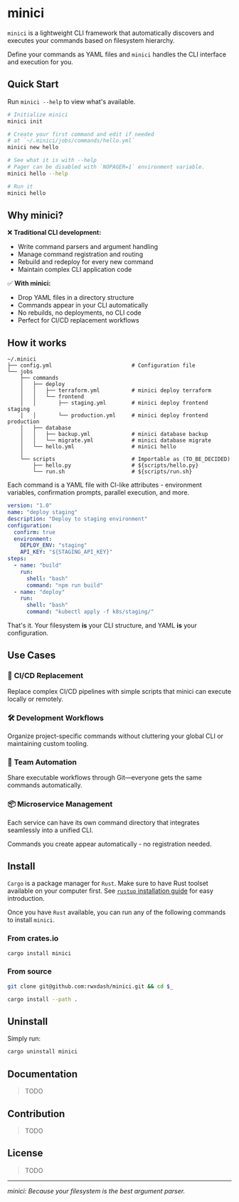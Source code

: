 # minici

`minici` is a lightweight CLI framework that automatically discovers and executes your commands based on filesystem hierarchy.

Define your commands as YAML files and `minici` handles the CLI interface and execution for you.

## Quick Start

Run `minici --help` to view what's available.

```bash
# Initialize minici
minici init

# Create your first command and edit if needed
# at `~/.minici/jobs/commands/hello.yml`
minici new hello

# See what it is with --help
# Pager can be disabled with `NOPAGER=1` environment variable.
minici hello --help

# Run it
minici hello
```

## Why minici?

❌ **Traditional CLI development:**
- Write command parsers and argument handling
- Manage command registration and routing
- Rebuild and redeploy for every new command
- Maintain complex CLI application code

✅ **With minici:**
- Drop YAML files in a directory structure
- Commands appear in your CLI automatically
- No rebuilds, no deployments, no CLI code
- Perfect for CI/CD replacement workflows

## How it works

```
~/.minici
├── config.yml                         # Configuration file
└── jobs
    ├── commands
    │   ├── deploy
    │   │   ├── terraform.yml          # minici deploy terraform
    │   │   └── frontend
    │   │       ├── staging.yml        # minici deploy frontend staging
    │   │       └── production.yml     # minici deploy frontend production
    │   ├── database
    │   │   ├── backup.yml             # minici database backup
    │   │   └── migrate.yml            # minici database migrate
    │   └── hello.yml                  # minici hello
    │
    └── scripts                        # Importable as (TO_BE_DECIDED)
        ├── hello.py                   # ${scripts/hello.py}
        └── run.sh                     # ${scripts/run.sh}
```

Each command is a YAML file with CI-like attributes - environment variables, confirmation prompts, parallel execution, and more.

```yaml
version: "1.0"
name: "deploy staging"
description: "Deploy to staging environment"
configuration:
  confirm: true
  environment:
    DEPLOY_ENV: "staging"
    API_KEY: "${STAGING_API_KEY}"
steps:
  - name: "build"
    run:
      shell: "bash"
      command: "npm run build"
  - name: "deploy"
    run:
      shell: "bash"
      command: "kubectl apply -f k8s/staging/"
```

That's it. Your filesystem **is** your CLI structure, and YAML **is** your configuration.

## Use Cases

### 🔄 **CI/CD Replacement**
Replace complex CI/CD pipelines with simple scripts that minici can execute locally or remotely.

### 🛠️ **Development Workflows**
Organize project-specific commands without cluttering your global CLI or maintaining custom tooling.

### 🏢 **Team Automation**
Share executable workflows through Git—everyone gets the same commands automatically.

### 📦 **Microservice Management**
Each service can have its own command directory that integrates seamlessly into a unified CLI.

Commands you create appear automatically - no registration needed.

## Install

`Cargo` is a package manager for `Rust`. Make sure to have Rust toolset available on your computer first. See [`rustup` installation guide](https://www.rust-lang.org/tools/install) for easy introduction.

Once you have `Rust` available, you can run any of the following commands to install `minici`.

### From crates.io

```bash
cargo install minici
```

### From source

```bash
git clone git@github.com:rwxdash/minici.git && cd $_

cargo install --path .
```

## Uninstall

Simply run:

```bash
cargo uninstall minici
```

## Documentation

> TODO

## Contribution

> TODO

## License

> TODO

---

*minici: Because your filesystem is the best argument parser.*
